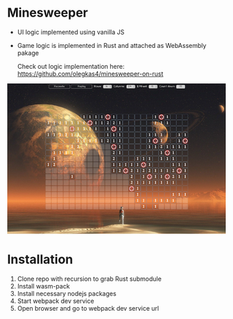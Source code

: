 # Minesweeper

- UI logic implemented using vanilla JS
- Game logic is implemented in Rust and attached as WebAssembly pakage
  
  Check out logic implementation here: https://github.com/olegkas4/minesweeper-on-rust
 
![Games screen](docs/screen01.png)


# Installation

1. Clone repo with recursion to grab Rust submodule 
2. Install wasm-pack
3. Install necessary nodejs packages
4. Start webpack dev service
5. Open browser and go to webpack dev service url
